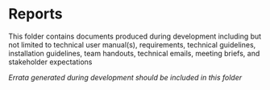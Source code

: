 # Reports

This folder contains documents produced during development including but not limited to technical user manual(s), requirements, technical guidelines, installation guidelines, team handouts, technical emails, meeting briefs, and stakeholder expectations

*Errata generated during development should be included in this folder*
